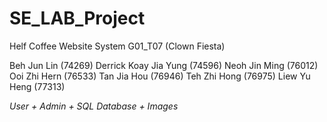 # SE_LAB_Project
Helf Coffee Website System
G01_T07 (Clown Fiesta)

Beh Jun Lin (74269)
Derrick Koay Jia Yung (74596)
Neoh Jin Ming (76012)
Ooi Zhi Hern (76533)
Tan Jia Hou (76946)
Teh Zhi Hong (76975)
Liew Yu Heng (77313)

*User + Admin + SQL Database + Images*

